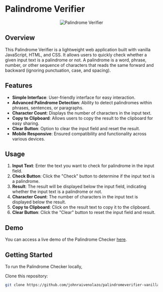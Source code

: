 # Palindrome Verifier

<p align="center">
  <img src="https://imgdb.net/storage/uploads/2eea06ab3a0a8f912f928218d29662c29220cd53f5bc44fabd1ded13f78da880.png" alt="Palindrome Verifier">
</p>

## Overview

This Palindrome Verifier is a lightweight web application built with vanilla JavaScript, HTML, and CSS. It allows users to quickly check whether a given input text is a palindrome or not. A palindrome is a word, phrase, number, or other sequence of characters that reads the same forward and backward (ignoring punctuation, case, and spacing).

## Features

- **Simple Interface**: User-friendly interface for easy interaction.
- **Advanced Palindrome Detection**: Ability to detect palindromes within phrases, sentences, or paragraphs.
- **Character Count**: Displays the number of characters in the input text.
- **Copy to Clipboard**: Allows users to copy the result to the clipboard for easy sharing.
- **Clear Button**: Option to clear the input field and reset the result.
- **Mobile Responsive**: Ensured compatibility and functionality across various devices.

## Usage

1. **Input Text**: Enter the text you want to check for palindrome in the input field.
2. **Check Button**: Click the "Check" button to determine if the input text is a palindrome.
3. **Result**: The result will be displayed below the input field, indicating whether the input text is a palindrome or not.
4. **Character Count**: The number of characters in the input text is displayed below the result.
5. **Copy to Clipboard**: Click on the result text to copy it to the clipboard.
6. **Clear Button**: Click the "Clear" button to reset the input field and result.

## Demo

You can access a live demo of the Palindrome Checker [here](https://johnraivenolazo.github.io/PalindromeVerifier-VanillaJS/).

## Getting Started

To run the Palindrome Checker locally,

Clone this repository:

   ```bash
   git clone https://github.com/johnraivenolazo/palindromeverifier-vanillajs.git
